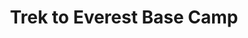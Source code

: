 ---
external_url: https://summitgoals.com/ascents/2016/11/05/everest.html
title: Trek to Everest Base Camp
image: /media/img/posts/goals/2016-11-05-everest/day-8/R0000860.jpg
description: This is a case study of my 12-day trek, roundtrip from Kathmandu, to Everest Base Camp (EBC) in October 2016. A childhood friend, who was living and working in Nepal, invited me to join her for the trek and celebrate Diwali in Kathmandu.
category: goal
---